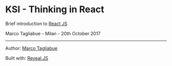 # KSI - Thinking in React
Brief introduction to [React JS](https://reactjs.org/)

Marco Tagliabue - Milan - 20th October 2017

---
Author: [Marco Tagliabue](https://github.com/marcotagliabue)

Built with: [Reveal.JS](https://github.com/hakimel/reveal.js)